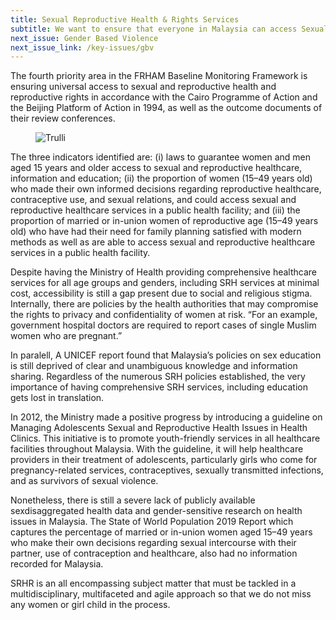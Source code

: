 ```yaml
---
title: Sexual Reproductive Health & Rights Services
subtitle: We want to ensure that everyone in Malaysia can access Sexual Reproductive Health & Rights without any prejudice. 
next_issue: Gender Based Violence
next_issue_link: /key-issues/gbv
---
```

The fourth priority area in the FRHAM Baseline Monitoring Framework is ensuring universal access to sexual and reproductive health and reproductive rights in accordance with the Cairo Programme of Action and the Beijing Platform of Action in 1994, as well as the outcome documents of their review conferences. 

<figure class='md:w-1/2 md:float-right md:px-8'>
<img src="/img/key-issues/sexual-1.png" alt="Trulli" class='rounded-md shadow-lg'>
<figcaption align = "center"><b></b></figcaption>
</figure>

The three indicators identified are: (i) laws to guarantee women and men aged 15 years and older access to sexual and reproductive healthcare, information and education; (ii) the proportion of women (15–49 years old) who made their own informed decisions regarding reproductive healthcare, contraceptive use, and sexual relations, and could access sexual and reproductive healthcare services in a public health facility; and (iii) the proportion of married or in-union women of reproductive age (15–49 years old) who have had their need for family planning satisfied with modern methods as well as are able to access sexual and reproductive healthcare services in a public health facility.

Despite having the Ministry of Health providing comprehensive healthcare services for all age groups and genders, including SRH services at minimal cost, accessibility is still a gap present due to social and religious stigma. Internally, there are policies by the health authorities that may compromise the rights to privacy and confidentiality of women at risk. “For an example, government hospital doctors are required to report cases of single Muslim women who are pregnant.”

In paralell, A UNICEF report found that Malaysia’s policies on sex education is still deprived of clear and unambiguous knowledge and information sharing. Regardless of the numerous SRH policies established, the very importance of having comprehensive SRH services, including education gets lost in translation. 

In 2012, the Ministry made a positive progress by introducing a guideline on Managing Adolescents Sexual and Reproductive Health Issues in Health Clinics. This initiative is to promote youth-friendly services in all healthcare facilities throughout Malaysia. With the guideline, it will help healthcare providers in their treatment of adolescents, particularly girls who come for pregnancy-related services, contraceptives, sexually transmitted infections, and as survivors of sexual violence.

Nonetheless, there is still a severe lack of publicly available sexdisaggregated health data and gender-sensitive research on health issues in Malaysia. The State of World Population 2019 Report which captures the percentage of married or in-union women aged 15–49 years who make their own decisions regarding sexual intercourse with their partner, use of contraception and healthcare, also had no information recorded for Malaysia.

SRHR is an all encompassing subject matter that must be tackled in a multidisciplinary, multifaceted and agile approach so that we do not miss any women or girl child in the process.

